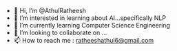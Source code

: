 - 👋 Hi, I’m @AthulRatheesh
- 👀 I’m interested in learning about AI...specifically NLP
- 🌱 I’m currently learning Computer Science Engineering
- 💞️ I’m looking to collaborate on ...
- 📫 How to reach me : ratheeshathul6@gmail.com

<!---
AthulRatheesh/AthulRatheesh is a ✨ special ✨ repository because its `README.md` (this file) appears on your GitHub profile.
You can click the Preview link to take a look at your changes.
--->
